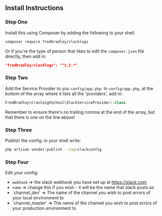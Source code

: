 ## Install Instructions

### Step One
Install this using Composer by adding the following to your shell.
```sh
composer require fredbradley/slacklogs
```
Or if you're the type of person that likes to edit the `composer.json` file directly, then add in: 
```json
"fredbradley/slacklogs": "^1.2.*"
```

### Step Two
Add the Service Provider to you `config/app.php`.
In `config/app.php`, at the bottom of the array where it lists all the 'providers', add in:
```php
FredBradley\CranleighSchool\SlackServiceProvider::class
```
Remember to ensure there's no trailing comma at the end of the array, but that there is one on the line above!

### Step Three
Publish the config:
in your shell write:
```sh
php artisan vendor:publish --tag=slackconfig
```
### Step Four
Edit your config: 
 - `webhook` => the slack webhook you have set up at https://slack.com
 - `name` => change this if you wish - it will be the name that slack posts as
 - `channel_dev' => The name of the channel you wish to post errors of your local environment to
 - `channel_master' => The name of the channel you wish to post errors of your production environment to
 
 
